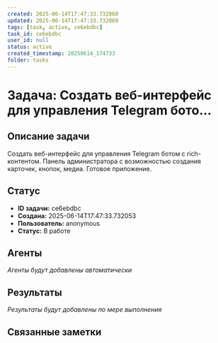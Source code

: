 ```yaml
---
created: 2025-06-14T17:47:33.732060
updated: 2025-06-14T17:47:33.732069
tags: [task, active, ce6ebdbc]
task_id: ce6ebdbc
user_id: null
status: active
created_timestamp: 20250614_174733
folder: tasks
---
```


# Задача: Создать веб-интерфейс для управления Telegram бото...

## Описание задачи

Создать веб-интерфейс для управления Telegram ботом с rich-контентом. Панель администратора с возможностью создания карточек, кнопок, медиа. Готовое приложение.

## Статус
- **ID задачи:** ce6ebdbc
- **Создана:** 2025-06-14T17:47:33.732053
- **Пользователь:** anonymous
- **Статус:** В работе

## Агенты
*Агенты будут добавлены автоматически*

## Результаты
*Результаты будут добавлены по мере выполнения*

## Связанные заметки
